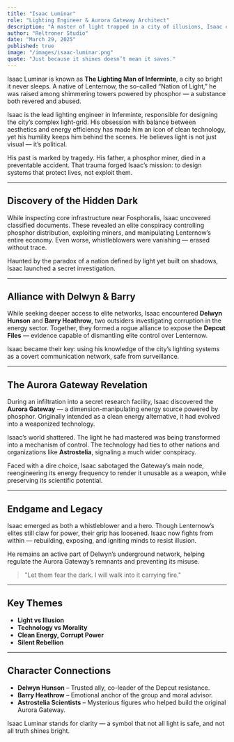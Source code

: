 ```yaml
---
title: "Isaac Luminar"
role: "Lighting Engineer & Aurora Gateway Architect"
description: "A master of light trapped in a city of illusions, Isaac exposes the dark mechanisms behind the brilliance of Lenternow."
author: "Reltroner Studio"
date: "March 29, 2025"
published: true
image: "/images/isaac-luminar.png"
quote: "Just because it shines doesn’t mean it saves."
---
```


Isaac Luminar is known as **The Lighting Man of Inferminte**, a city so bright it never sleeps. A native of Lenternow, the so-called “Nation of Light,” he was raised among shimmering towers powered by phosphor — a substance both revered and abused.

Isaac is the lead lighting engineer in Inferminte, responsible for designing the city’s complex light-grid. His obsession with balance between aesthetics and energy efficiency has made him an icon of clean technology, yet his humility keeps him behind the scenes. He believes light is not just visual — it’s political. 

His past is marked by tragedy. His father, a phosphor miner, died in a preventable accident. That trauma forged Isaac’s mission: to design systems that protect lives, not exploit them.

---

## Discovery of the Hidden Dark
While inspecting core infrastructure near Fosphoralis, Isaac uncovered classified documents. These revealed an elite conspiracy controlling phosphor distribution, exploiting miners, and manipulating Lenternow’s entire economy. Even worse, whistleblowers were vanishing — erased without trace.

Haunted by the paradox of a nation defined by light yet built on shadows, Isaac launched a secret investigation.

---

## Alliance with Delwyn & Barry
While seeking deeper access to elite networks, Isaac encountered **Delwyn Hunson** and **Barry Heathrow**, two outsiders investigating corruption in the energy sector. Together, they formed a rogue alliance to expose the **Depcut Files** — evidence capable of dismantling elite control over Lenternow.

Isaac became their key: using his knowledge of the city’s lighting systems as a covert communication network, safe from surveillance.

---

## The Aurora Gateway Revelation
During an infiltration into a secret research facility, Isaac discovered the **Aurora Gateway** — a dimension-manipulating energy source powered by phosphor. Originally intended as a clean energy alternative, it had evolved into a weaponized technology.

Isaac’s world shattered. The light he had mastered was being transformed into a mechanism of control. The technology had ties to other nations and organizations like **Astrostelia**, signaling a much wider conspiracy.

Faced with a dire choice, Isaac sabotaged the Gateway’s main node, reengineering its energy frequency to render it unusable as a weapon, while preserving its scientific potential.

---

## Endgame and Legacy
Isaac emerged as both a whistleblower and a hero. Though Lenternow’s elites still claw for power, their grip has loosened. Isaac now fights from within — rebuilding, exposing, and igniting minds to resist illusion.

He remains an active part of Delwyn’s underground network, helping regulate the Aurora Gateway’s remnants and preventing its misuse.

> "Let them fear the dark. I will walk into it carrying fire."

---

## Key Themes
- **Light vs Illusion**
- **Technology vs Morality**
- **Clean Energy, Corrupt Power**
- **Silent Rebellion**

---

## Character Connections
- **Delwyn Hunson** – Trusted ally, co-leader of the Depcut resistance.
- **Barry Heathrow** – Emotional anchor of the group and moral advisor.
- **Astrostelia Scientists** – Mysterious figures who helped build the original Aurora Gateway.

Isaac Luminar stands for clarity — a symbol that not all light is safe, and not all truth shines bright.
